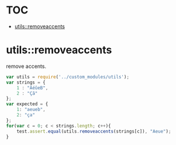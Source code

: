 # TOC
   - [utils::removeaccents](#utilsremoveaccents)
<a name=""></a>
 
<a name="utilsremoveaccents"></a>
# utils::removeaccents
remove accents.

```js
var utils = require('../custom_modules/utils');
var strings = {
	1 : "ÁéûeB",
	2 : "Çã"
};
var expected = {
	1: "aeueb",
	2: "ça"
};
for(var c = 0; c < strings.length; c++){
	test.assert.equal(utils.removeaccents(strings[c]), "Aeue");
}
```

